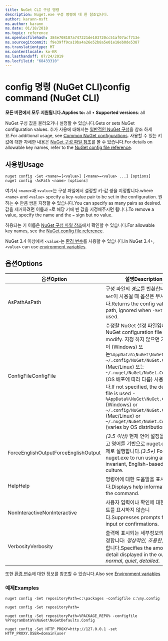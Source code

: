 ```yaml
---
title: NuGet CLI 구성 명령
description: Nuget.exe 구성 명령에 대 한 참조입니다.
author: karann-msft
ms.author: karann
ms.date: 01/18/2018
ms.topic: reference
ms.openlocfilehash: 384e708187a747221de103720cc51af07acf713e
ms.sourcegitcommit: f9e39ff9ca19ba4a26e52b8a5e01e18eb0de5387
ms.translationtype: MT
ms.contentlocale: ko-KR
ms.lasthandoff: 07/24/2019
ms.locfileid: "68433310"
---
```

# <a name="config-command-nuget-cli"></a><span data-ttu-id="81584-103">config 명령 (NuGet CLI)</span><span class="sxs-lookup"><span data-stu-id="81584-103">config command (NuGet CLI)</span></span>

<span data-ttu-id="81584-104">**모든 버전에서 모두 지원됩니다.**</span><span class="sxs-lookup"><span data-stu-id="81584-104">**Applies to:** all &bullet; **Supported versions**: all</span></span>

<span data-ttu-id="81584-105">NuGet 구성 값을 불러오거나 설정할 수 있습니다.</span><span class="sxs-lookup"><span data-stu-id="81584-105">Gets or sets NuGet configuration values.</span></span> <span data-ttu-id="81584-106">추가 사용에 대해서는 [일반적인 NuGet 구성](../../consume-packages/configuring-nuget-behavior.md)을 참조 하세요.</span><span class="sxs-lookup"><span data-stu-id="81584-106">For additional usage, see [Common NuGet configurations](../../consume-packages/configuring-nuget-behavior.md).</span></span> <span data-ttu-id="81584-107">사용할 수 있는 키 값에 대한 자세한 내용은 [NuGet 구성 파일 참조](../nuget-config-file.md)를 볼 수 있습니다.</span><span class="sxs-lookup"><span data-stu-id="81584-107">For details on allowable key names, refer to the [NuGet config file reference](../nuget-config-file.md).</span></span>

## <a name="usage"></a><span data-ttu-id="81584-108">사용법</span><span class="sxs-lookup"><span data-stu-id="81584-108">Usage</span></span>

```cli
nuget config -Set <name>=[<value>] [<name>=<value> ...] [options]
nuget config -AsPath <name> [options]
```

<span data-ttu-id="81584-109">여기서 `<name>`과 `<value>`는 구성 파일에서 설정할 키-값 쌍을 지정합니다.</span><span class="sxs-lookup"><span data-stu-id="81584-109">where `<name>` and `<value>` specify a key-value pair to be set in the configuration.</span></span> <span data-ttu-id="81584-110">원하는 수 만큼 쌍을 지정할 수 있습니다.</span><span class="sxs-lookup"><span data-stu-id="81584-110">You can specify as many pairs as desired.</span></span> <span data-ttu-id="81584-111">값을 제거하려면 이름과 `=`로 해당 키에 빈 값을 지정해주시면 됩니다.</span><span class="sxs-lookup"><span data-stu-id="81584-111">To remove a value, specify the name and the `=` sign but no value.</span></span>

<span data-ttu-id="81584-112">허용되는 키 이름은 [NuGet 구성 파일 참조](../nuget-config-file.md)에서 확인할 수 있습니다.</span><span class="sxs-lookup"><span data-stu-id="81584-112">For allowable key names, see the [NuGet config file reference](../nuget-config-file.md).</span></span>

<span data-ttu-id="81584-113">NuGet 3.4 이상에서 `<value>`는 [환경 변수](cli-ref-environment-variables.md)를 사용할 수 있습니다.</span><span class="sxs-lookup"><span data-stu-id="81584-113">In NuGet 3.4+, `<value>` can use [environment variables](cli-ref-environment-variables.md).</span></span>

## <a name="options"></a><span data-ttu-id="81584-114">옵션</span><span class="sxs-lookup"><span data-stu-id="81584-114">Options</span></span>

| <span data-ttu-id="81584-115">옵션</span><span class="sxs-lookup"><span data-stu-id="81584-115">Option</span></span> | <span data-ttu-id="81584-116">설명</span><span class="sxs-lookup"><span data-stu-id="81584-116">Description</span></span> |
| --- | --- |
| <span data-ttu-id="81584-117">AsPath</span><span class="sxs-lookup"><span data-stu-id="81584-117">AsPath</span></span> | <span data-ttu-id="81584-118">구성 파일의 경로를 반환합니다. `-Set`이 사용될 때 옵션은 무시됩니다.</span><span class="sxs-lookup"><span data-stu-id="81584-118">Returns the config value as a path, ignored when `-Set` is used.</span></span> |
| <span data-ttu-id="81584-119">ConfigFile</span><span class="sxs-lookup"><span data-stu-id="81584-119">ConfigFile</span></span> | <span data-ttu-id="81584-120">수정할 NuGet 설정 파일입니다.</span><span class="sxs-lookup"><span data-stu-id="81584-120">The NuGet configuration file to modify.</span></span> <span data-ttu-id="81584-121">지정 하지 않으면 기본 파일이 (Windows) 또는`%AppData%\NuGet\NuGet.Config` `~/.config/NuGet/NuGet.Config` (Mac/Linux) 또는 `~/.nuget/NuGet/NuGet.Config` (OS 배포에 따라 다름) 사용 됩니다.</span><span class="sxs-lookup"><span data-stu-id="81584-121">If not specified, the default file is used -`%AppData%\NuGet\NuGet.Config` (Windows) or `~/.config/NuGet/NuGet.Config`  (Mac/Linux) or `~/.nuget/NuGet/NuGet.Config` (varies by OS distribution).</span></span>|
| <span data-ttu-id="81584-122">ForceEnglishOutput</span><span class="sxs-lookup"><span data-stu-id="81584-122">ForceEnglishOutput</span></span> | <span data-ttu-id="81584-123">*(3.5 이상)*  현재 언어 설정을 무시하고 영어를 기반으로 nuget.exe를 강제로 실행합니다.</span><span class="sxs-lookup"><span data-stu-id="81584-123">*(3.5+)* Forces nuget.exe to run using an invariant, English-based culture.</span></span> |
| <span data-ttu-id="81584-124">Help</span><span class="sxs-lookup"><span data-stu-id="81584-124">Help</span></span> | <span data-ttu-id="81584-125">명령어에 대한 도움말을 표시합니다.</span><span class="sxs-lookup"><span data-stu-id="81584-125">Displays help information for the command.</span></span> |
| <span data-ttu-id="81584-126">NonInteractive</span><span class="sxs-lookup"><span data-stu-id="81584-126">NonInteractive</span></span> | <span data-ttu-id="81584-127">사용자 입력이나 확인에 대한 프롬프트를 표시하지 않습니다.</span><span class="sxs-lookup"><span data-stu-id="81584-127">Suppresses prompts for user input or confirmations.</span></span> |
| <span data-ttu-id="81584-128">Verbosity</span><span class="sxs-lookup"><span data-stu-id="81584-128">Verbosity</span></span> | <span data-ttu-id="81584-129">출력에 표시되는 세부정보의 양을 지정합니다: *정상적인*, *조용한*, *자세한*합니다.</span><span class="sxs-lookup"><span data-stu-id="81584-129">Specifies the amount of detail displayed in the output: *normal*, *quiet*, *detailed*.</span></span> |

<span data-ttu-id="81584-130">또한 [환경 변수](cli-ref-environment-variables.md)에 대한 정보를 참조할 수 있습니다.</span><span class="sxs-lookup"><span data-stu-id="81584-130">Also see [Environment variables](cli-ref-environment-variables.md)</span></span>

### <a name="examples"></a><span data-ttu-id="81584-131">예제</span><span class="sxs-lookup"><span data-stu-id="81584-131">Examples</span></span>

```cli
nuget config -Set repositoryPath=c:\packages -configfile c:\my.config

nuget config -Set repositoryPath=

nuget config -Set repositoryPath=%PACKAGE_REPO% -configfile %ProgramData%\NuGet\NuGetDefaults.Config

nuget config -Set HTTP_PROXY=http://127.0.0.1 -set HTTP_PROXY.USER=domain\user
```
